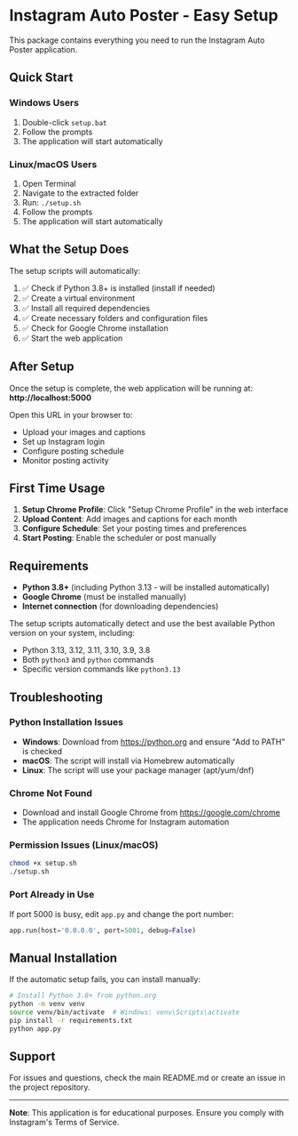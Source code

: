 # Instagram Auto Poster - Easy Setup

This package contains everything you need to run the Instagram Auto Poster application.

## Quick Start

### Windows Users
1. Double-click `setup.bat`
2. Follow the prompts
3. The application will start automatically

### Linux/macOS Users
1. Open Terminal
2. Navigate to the extracted folder
3. Run: `./setup.sh`
4. Follow the prompts
5. The application will start automatically

## What the Setup Does

The setup scripts will automatically:

1. ✅ Check if Python 3.8+ is installed (install if needed)
2. ✅ Create a virtual environment 
3. ✅ Install all required dependencies
4. ✅ Create necessary folders and configuration files
5. ✅ Check for Google Chrome installation
6. ✅ Start the web application

## After Setup

Once the setup is complete, the web application will be running at:
**http://localhost:5000**

Open this URL in your browser to:
- Upload your images and captions
- Set up Instagram login
- Configure posting schedule
- Monitor posting activity

## First Time Usage

1. **Setup Chrome Profile**: Click "Setup Chrome Profile" in the web interface
2. **Upload Content**: Add images and captions for each month
3. **Configure Schedule**: Set your posting times and preferences
4. **Start Posting**: Enable the scheduler or post manually

## Requirements

- **Python 3.8+** (including Python 3.13 - will be installed automatically)
- **Google Chrome** (must be installed manually)
- **Internet connection** (for downloading dependencies)

The setup scripts automatically detect and use the best available Python version on your system, including:
- Python 3.13, 3.12, 3.11, 3.10, 3.9, 3.8
- Both `python3` and `python` commands
- Specific version commands like `python3.13`

## Troubleshooting

### Python Installation Issues
- **Windows**: Download from https://python.org and ensure "Add to PATH" is checked
- **macOS**: The script will install via Homebrew automatically
- **Linux**: The script will use your package manager (apt/yum/dnf)

### Chrome Not Found
- Download and install Google Chrome from https://google.com/chrome
- The application needs Chrome for Instagram automation

### Permission Issues (Linux/macOS)
```bash
chmod +x setup.sh
./setup.sh
```

### Port Already in Use
If port 5000 is busy, edit `app.py` and change the port number:
```python
app.run(host='0.0.0.0', port=5001, debug=False)
```

## Manual Installation

If the automatic setup fails, you can install manually:

```bash
# Install Python 3.8+ from python.org
python -m venv venv
source venv/bin/activate  # Windows: venv\Scripts\activate
pip install -r requirements.txt
python app.py
```

## Support

For issues and questions, check the main README.md or create an issue in the project repository.

---

**Note**: This application is for educational purposes. Ensure you comply with Instagram's Terms of Service. 